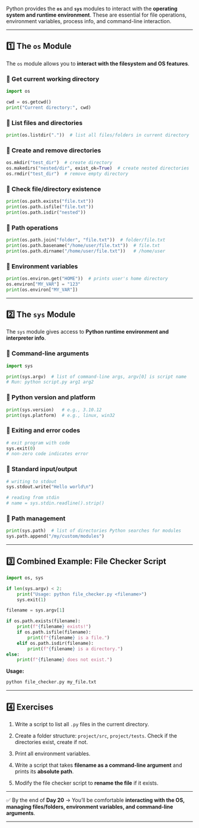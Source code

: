 Python provides the **`os`** and **`sys`** modules to interact with the **operating system and runtime environment**. These are essential for file operations, environment variables, process info, and command-line interaction.

---

## 1️⃣ The `os` Module

The `os` module allows you to **interact with the filesystem and OS features**.

### 🔹 Get current working directory

```python
import os

cwd = os.getcwd()
print("Current directory:", cwd)
```

### 🔹 List files and directories

```python
print(os.listdir("."))  # list all files/folders in current directory
```

### 🔹 Create and remove directories

```python
os.mkdir("test_dir")  # create directory
os.makedirs("nested/dir", exist_ok=True)  # create nested directories
os.rmdir("test_dir")  # remove empty directory
```

### 🔹 Check file/directory existence

```python
print(os.path.exists("file.txt"))
print(os.path.isfile("file.txt"))
print(os.path.isdir("nested"))
```

### 🔹 Path operations

```python
print(os.path.join("folder", "file.txt"))  # folder/file.txt
print(os.path.basename("/home/user/file.txt"))  # file.txt
print(os.path.dirname("/home/user/file.txt"))   # /home/user
```

### 🔹 Environment variables

```python
print(os.environ.get("HOME"))  # prints user's home directory
os.environ["MY_VAR"] = "123"
print(os.environ["MY_VAR"])
```

---

## 2️⃣ The `sys` Module

The `sys` module gives access to **Python runtime environment and interpreter info**.

### 🔹 Command-line arguments

```python
import sys

print(sys.argv)  # list of command-line args, argv[0] is script name
# Run: python script.py arg1 arg2
```

### 🔹 Python version and platform

```python
print(sys.version)   # e.g., 3.10.12
print(sys.platform)  # e.g., linux, win32
```

### 🔹 Exiting and error codes

```python
# exit program with code
sys.exit(0)
# non-zero code indicates error
```

### 🔹 Standard input/output

```python
# writing to stdout
sys.stdout.write("Hello world\n")

# reading from stdin
# name = sys.stdin.readline().strip()
```

### 🔹 Path management

```python
print(sys.path)  # list of directories Python searches for modules
sys.path.append("/my/custom/modules")
```

---

## 3️⃣ Combined Example: File Checker Script

```python
import os, sys

if len(sys.argv) < 2:
    print("Usage: python file_checker.py <filename>")
    sys.exit(1)

filename = sys.argv[1]

if os.path.exists(filename):
    print(f"{filename} exists!")
    if os.path.isfile(filename):
        print(f"{filename} is a file.")
    elif os.path.isdir(filename):
        print(f"{filename} is a directory.")
else:
    print(f"{filename} does not exist.")
```

**Usage:**

```bash
python file_checker.py my_file.txt
```

---

## 4️⃣ Exercises

1. Write a script to list all `.py` files in the current directory.
    
2. Create a folder structure: `project/src`, `project/tests`. Check if the directories exist, create if not.
    
3. Print all environment variables.
    
4. Write a script that takes **filename as a command-line argument** and prints its **absolute path**.
    
5. Modify the file checker script to **rename the file** if it exists.
    

---

✅ By the end of **Day 20** → You’ll be comfortable **interacting with the OS, managing files/folders, environment variables, and command-line arguments**.

---

